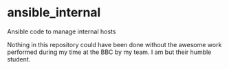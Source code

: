 # ansible_internal
Ansible code to manage internal hosts

Nothing in this repository could have been done without the awesome work performed during my time at the BBC by my team. I am but their humble student. 
